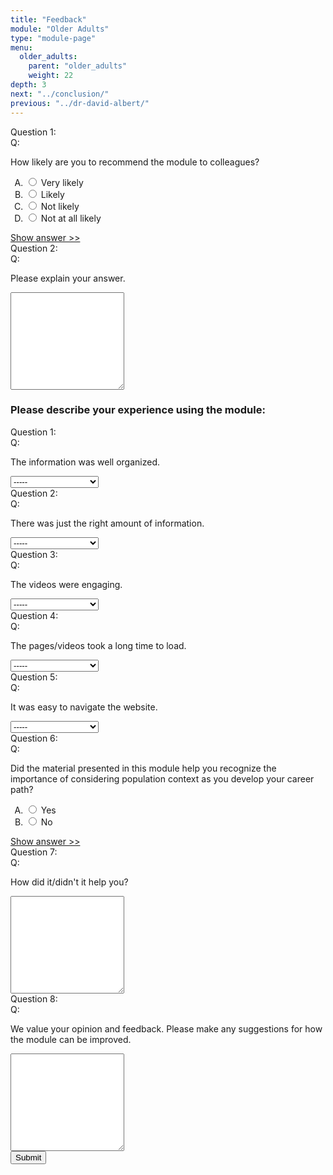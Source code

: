 ```yaml
---
title: "Feedback"
module: "Older Adults"
type: "module-page"
menu:
  older_adults:
    parent: "older_adults"
    weight: 22
depth: 3
next: "../conclusion/"
previous: "../dr-david-albert/"
---
```

<form method="post" action="."><div class="pageblock hide-feedback">







  


<div class="cases"><div class="casetitle">Question 1:</div><div class="casecontent"><div class="casequestion"><div class="casequestion-text clearfix"><div class="q-mod5">Q:</div><div class="question-text"><p>How likely are you to recommend the module to colleagues?</p></div></div><ol class="caseanswercontainer" type="A"><li class=""><label><input name="question136" value="Very likely"
                           type="radio">
                    Very likely
                </label></li><li class=""><label><input name="question136" value="Likely"
                           type="radio">
                    Likely
                </label></li><li class=""><label><input name="question136" value="Not likely"
                           type="radio">
                    Not likely
                </label></li><li class=""><label><input name="question136" value="Not at all likely"
                           type="radio">
                    Not at all likely
                </label></li></ol></div><div class="casesanswerdisplay"><a href="#q136" class="moretoggle">Show answer &gt;&gt;</a><div id="q136" class="toggleable" style="display: none"><p><i>The correct answer is A:</i><div class="casequestionexplanation"></div></p></div></div></div></div>

  


<div class="cases"><div class="casetitle">Question 2:</div><div class="casecontent"><div class="casequestion"><div class="casequestion-text clearfix"><div class="q-mod5">Q:</div><div class="question-text"><p>Please explain your answer.</p></div></div><textarea rows="10" name="question137" class="form-control"></textarea></div></div></div>



  <script src="/media/quizblock/js/quizshow.js"></script>



</div><h3>Please describe your experience using the module:</h3><div class="pageblock">
</div><div class="pageblock hide-feedback">







  


<div class="cases"><div class="casetitle">Question 1:</div><div class="casecontent"><div class="casequestion"><div class="casequestion-text clearfix"><div class="q-mod5">Q:</div><div class="question-text"><p>The information was well organized.</p></div></div><select name="pageblock-277-question138"><option value="-----"
    >-----</option><option value="1. Strongly agree"
    >1. Strongly agree</option><option value="2. Agree"
    >2. Agree</option><option value="3. Disagree"
    >3. Disagree</option><option value="4. Strongly disagree"
    >4. Strongly disagree</option></select></div></div></div>

  


<div class="cases"><div class="casetitle">Question 2:</div><div class="casecontent"><div class="casequestion"><div class="casequestion-text clearfix"><div class="q-mod5">Q:</div><div class="question-text"><p>There was just the right amount of information.</p></div></div><select name="pageblock-277-question139"><option value="-----"
    >-----</option><option value="1. Strongly agree"
    >1. Strongly agree</option><option value="2. Agree"
    >2. Agree</option><option value="3. Disagree"
    >3. Disagree</option><option value="4. Strongly disagree"
    >4. Strongly disagree</option></select></div></div></div>

  


<div class="cases"><div class="casetitle">Question 3:</div><div class="casecontent"><div class="casequestion"><div class="casequestion-text clearfix"><div class="q-mod5">Q:</div><div class="question-text"><p>The videos were engaging.</p></div></div><select name="pageblock-277-question140"><option value="-----"
    >-----</option><option value="1. Strongly agree"
    >1. Strongly agree</option><option value="2. Agree"
    >2. Agree</option><option value="3. Disagree"
    >3. Disagree</option><option value="4. Strongly disagree"
    >4. Strongly disagree</option></select></div></div></div>

  


<div class="cases"><div class="casetitle">Question 4:</div><div class="casecontent"><div class="casequestion"><div class="casequestion-text clearfix"><div class="q-mod5">Q:</div><div class="question-text"><p>The pages/videos took a long time to load.</p></div></div><select name="pageblock-277-question141"><option value="-----"
    >-----</option><option value="1. Strongly agree"
    >1. Strongly agree</option><option value="2. Agree"
    >2. Agree</option><option value="3. Disagree"
    >3. Disagree</option><option value="4. Strongly disagree"
    >4. Strongly disagree</option></select></div></div></div>

  


<div class="cases"><div class="casetitle">Question 5:</div><div class="casecontent"><div class="casequestion"><div class="casequestion-text clearfix"><div class="q-mod5">Q:</div><div class="question-text"><p>It was easy to navigate the website.</p></div></div><select name="pageblock-277-question142"><option value="-----"
    >-----</option><option value="1. Strongly agree"
    >1. Strongly agree</option><option value="2. Agree"
    >2. Agree</option><option value="3. Disagree"
    >3. Disagree</option><option value="4. Strongly disagree"
    >4. Strongly disagree</option></select></div></div></div>

  


<div class="cases"><div class="casetitle">Question 6:</div><div class="casecontent"><div class="casequestion"><div class="casequestion-text clearfix"><div class="q-mod5">Q:</div><div class="question-text"><p>Did the material presented in this module help you recognize the importance of considering population context as you develop your career path?</p></div></div><ol class="caseanswercontainer" type="A"><li class=""><label><input name="question143" value="Yes"
                           type="radio">
                    Yes
                </label></li><li class=""><label><input name="question143" value="No"
                           type="radio">
                    No
                </label></li></ol></div><div class="casesanswerdisplay"><a href="#q143" class="moretoggle">Show answer &gt;&gt;</a><div id="q143" class="toggleable" style="display: none"><p><i>The correct answer is A:</i><div class="casequestionexplanation"></div></p></div></div></div></div>

  


<div class="cases"><div class="casetitle">Question 7:</div><div class="casecontent"><div class="casequestion"><div class="casequestion-text clearfix"><div class="q-mod5">Q:</div><div class="question-text"><p>How did it/didn't it help you?</p></div></div><textarea rows="10" name="question144" class="form-control"></textarea></div></div></div>

  


<div class="cases"><div class="casetitle">Question 8:</div><div class="casecontent"><div class="casequestion"><div class="casequestion-text clearfix"><div class="q-mod5">Q:</div><div class="question-text"><p>We value your opinion and feedback. Please make any suggestions for how the module can be improved.</p></div></div><textarea rows="10" name="question145" class="form-control"></textarea></div></div></div>



  <script src="/media/quizblock/js/quizshow.js"></script>



</div><div class="submit-container"><input class="btn btn-info btn-submit-section" type="submit" value="Submit" /></div></form>